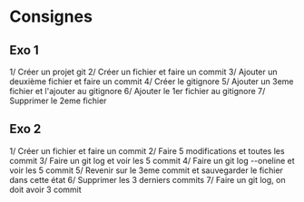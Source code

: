 # Consignes

## Exo 1

1/ Créer un projet git
2/ Créer un fichier et faire un commit
3/ Ajouter un deuxième fichier et faire un commit
4/ Créer le gitignore
5/ Ajouter un 3eme fichier et l'ajouter au gitignore
6/ Ajouter le 1er fichier au gitignore
7/ Supprimer le 2eme fichier

## Exo 2

1/ Créer un fichier et faire un commit
2/ Faire 5 modifications et toutes les commit
3/ Faire un git log et voir les 5 commit
4/ Faire un git log --oneline et voir les 5 commit
5/ Revenir sur le 3eme commit et sauvegarder le fichier dans cette état
6/ Supprimer les 3 derniers commits
7/ Faire un git log, on doit avoir 3 commit

